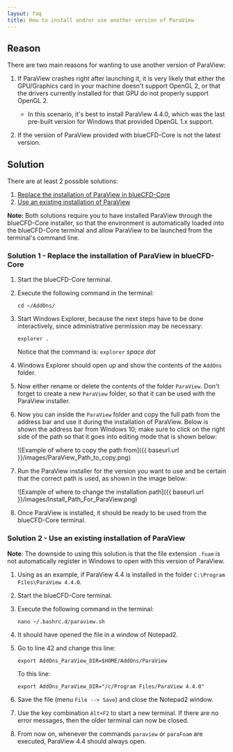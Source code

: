 ```yaml
---
layout: faq
title: How to install and/or use another version of ParaView
---
```



## Reason

There are two main reasons for wanting to use another version of ParaView:

 1. If ParaView crashes right after launching it, it is very likely that either
    the GPU/Graphics card in your machine doesn't support OpenGL 2, or that
    the drivers currently installed for that GPU do not properly support
    OpenGL 2.

    * In this scenario, it's best to install ParaView 4.4.0, which was the last
      pre-built version for Windows that provided OpenGL 1.x support.

 2. If the version of ParaView provided with blueCFD-Core is not the latest
    version.


## Solution

There are at least 2 possible solutions:

 1. [Replace the installation of ParaView in blueCFD-Core](#solution-1---replace-the-installation-of-paraview-in-bluecfd-core)
 2. [Use an existing installation of ParaView](#solution-2---use-an-existing-installation-of-paraview)

**Note:** Both solutions require you to have installed ParaView through the
blueCFD-Core installer, so that the environment is automatically loaded into
the blueCFD-Core terminal and allow ParaView to be launched from the terminal's
command line.


### Solution 1 - Replace the installation of ParaView in blueCFD-Core

 1. Start the blueCFD-Core terminal.

 2. Execute the following command in the terminal:

    ```
    cd ~/AddOns/
    ```

 3. Start Windows Explorer, because the next steps have to be done
    interactively, since administrative permission may be necessary:

    ```
    explorer .
    ```

    Notice that the command is: `explorer` _space_ _dot_

 4. Windows Explorer should open up and show the contents of the `AddOns`
    folder.

 5. Now either rename or delete the contents of the folder `ParaView`. Don't
    forget to create a new `ParaView` folder, so that it can be used with the
    ParaView installer.

 6. Now you can inside the `ParaView` folder and copy the full path from the
    address bar and use it during the installation of ParaView. Below is shown
    the address bar from Windows 10; make sure to click on the right side of
    the path so that it goes into editing mode that is shown below:

    ![Example of where to copy the path from]({{ baseurl.url }}/images/ParaView_Path_to_copy.png)

 7. Run the ParaView installer for the version you want to use and be certain
    that the correct path is used, as shown in the image below:

    ![Example of where to change the installation path]({{ baseurl.url }}/images/Install_Path_For_ParaView.png)

 8. Once ParaView is installed, it should be ready to be used from the
    blueCFD-Core terminal.


### Solution 2 - Use an existing installation of ParaView

**Note**: The downside to using this solution is that the file extension
`.foam` is not automatically register in Windows to open with this version of
ParaView.

 1. Using as an example, if ParaView 4.4 is installed in the folder
    `C:\Program Files\ParaView 4.4.0`.

 2. Start the blueCFD-Core terminal.

 3. Execute the following command in the terminal:

    ```
    nano ~/.bashrc.d/paraview.sh
    ```

 4. It should have opened the file in a window of Notepad2.

 5. Go to line 42 and change this line:

    ```
    export AddOns_ParaView_DIR=$HOME/AddOns/ParaView
    ```

    To this line:

    ```
    export AddOns_ParaView_DIR="/c/Program Files/ParaView 4.4.0"
    ```

 6. Save the file (menu `File --> Save`) and close the Notepad2 window.

 7. Use the key combination `Alt+F2` to start a new terminal. If there are no
    error messages, then the older terminal can now be closed.

 8. From now on, whenever the commands `paraview` or `paraFoam` are executed,
    ParaView 4.4 should always open.
